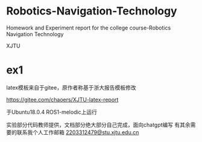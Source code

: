 # Robotics-Navigation-Technology
Homework and Experiment report for the college course-Robotics Navigation Technology

XJTU

# ex1

latex模板来自于gitee，原作者称基于浙大报告模板修改

https://gitee.com/chaoers/XJTU-latex-report

于Ubuntu18.0.4 ROS1-melodic上运行

实验部分代码教师提供，文档部分绝大部分自己完成，面向chatgpt编写
有其余需要的联系我个人工作邮箱
2203312479@stu.xjtu.edu.cn
